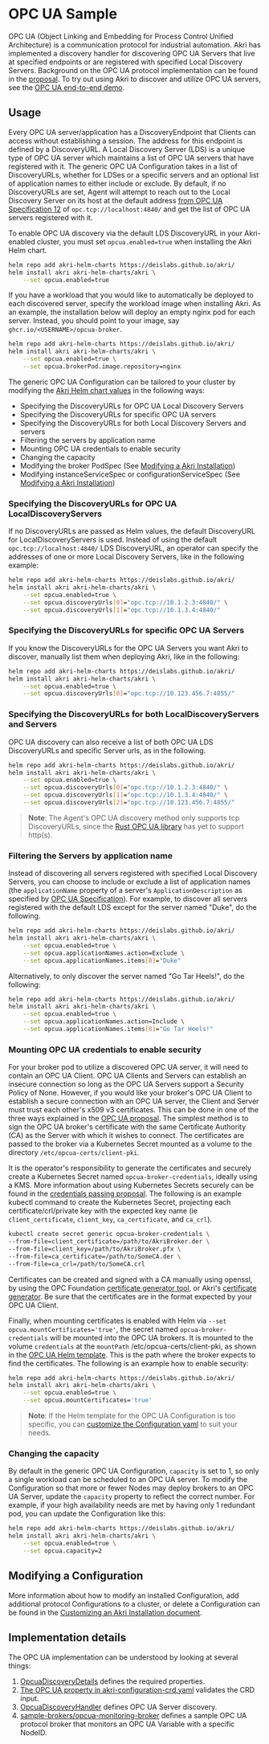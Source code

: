 # OPC UA Sample
OPC UA (Object Linking and Embedding for Process Control Unified Architecture) is a communication protocol for
industrial automation. Akri has implemented a discovery handler for discovering OPC UA Servers that live at specified endpoints or are registered with specified Local Discovery Servers. Background on the OPC UA protocol implementation can be found in the [proposal](proposals/opcua.md). To try out using Akri to discover and utilize OPC UA servers, see the [OPC UA end-to-end demo](./opcua-demo.md).

## Usage
Every OPC UA server/application has a DiscoveryEndpoint that Clients can access without establishing a session. The
address for this endpoint is defined by a DiscoveryURL. A Local Discovery Server (LDS) is a unique type of OPC UA server
which maintains a list of OPC UA servers that have registered with it. The generic OPC UA Configuration takes in a list of
DiscoveryURLs, whether for LDSes or a specific servers and an optional list of application names to either include or exclude. By default, if no DiscoveryURLs are set, Agent will attempt to reach out to the Local Discovery Server on its host at the default address [from OPC UA Specification
12](https://reference.opcfoundation.org/v104/Core/docs/Part6/7.6/) of `opc.tcp://localhost:4840/` and get the list of
OPC UA servers registered with it. 

To enable OPC UA discovery via the default LDS DiscoveryURL in your Akri-enabled cluster, you must set
`opcua.enabled=true` when installing the Akri Helm chart.  
```bash
helm repo add akri-helm-charts https://deislabs.github.io/akri/
helm install akri akri-helm-charts/akri \
    --set opcua.enabled=true 
```

If you have a workload that you would like to automatically be deployed to each discovered server, specify the workload image when installing Akri. As an example, the installation below will deploy an
empty nginx pod for each server. Instead, you should point to your image, say `ghcr.io/<USERNAME>/opcua-broker`.
```bash
helm repo add akri-helm-charts https://deislabs.github.io/akri/
helm install akri akri-helm-charts/akri \
    --set opcua.enabled=true \
    --set opcua.brokerPod.image.repository=nginx
```

The generic OPC UA Configuration can be tailored to your cluster by modifying the [Akri Helm chart
values](../deployment/helm/values.yaml) in the following ways:

* Specifying the DiscoveryURLs for OPC UA Local Discovery Servers
* Specifying the DiscoveryURLs for specific OPC UA servers
* Specifying the DiscoveryURLs for both Local Discovery Servers and servers
* Filtering the servers by application name
* Mounting OPC UA credentials to enable security
* Changing the capacity
* Modifying the broker PodSpec (See [Modifying a Akri
  Installation](./modifying-a-akri-installation#modifying-the-brokerpodspec))
* Modifying instanceServiceSpec or configurationServiceSpec (See [Modifying a Akri
  Installation](./modifying-a-akri-installation#modifying-instanceservicespec-or-configurationservicespec))

### Specifying the DiscoveryURLs for OPC UA LocalDiscoveryServers
If no DiscoveryURLs are passed as Helm values, the default DiscoveryURL for LocalDiscoveryServers is used. Instead of
using the default `opc.tcp://localhost:4840/` LDS DiscoveryURL, an operator can specify the addresses of one or more
Local Discovery Servers, like in the following example:
```bash
helm repo add akri-helm-charts https://deislabs.github.io/akri/
helm install akri akri-helm-charts/akri \
    --set opcua.enabled=true \
    --set opcua.discoveryUrls[0]="opc.tcp://10.1.2.3:4840/" \
    --set opcua.discoveryUrls[1]="opc.tcp://10.1.3.4:4840/" 
```

### Specifying the DiscoveryURLs for specific OPC UA Servers
If you know the DiscoveryURLs for the OPC UA Servers you want Akri to discover, manually list them when deploying Akri, like in the following:
```bash
helm repo add akri-helm-charts https://deislabs.github.io/akri/
helm install akri akri-helm-charts/akri \
    --set opcua.enabled=true \
    --set opcua.discoveryUrls[0]="opc.tcp://10.123.456.7:4855/"
```

### Specifying the DiscoveryURLs for both LocalDiscoveryServers and Servers
OPC UA discovery can also receive a list of both OPC UA LDS DiscoveryURLs and specific Server urls, as in the following.

```bash
helm repo add akri-helm-charts https://deislabs.github.io/akri/
helm install akri akri-helm-charts/akri \
    --set opcua.enabled=true \
    --set opcua.discoveryUrls[0]="opc.tcp://10.1.2.3:4840/" \
    --set opcua.discoveryUrls[1]="opc.tcp://10.1.3.4:4840/" \
    --set opcua.discoveryUrls[2]="opc.tcp://10.123.456.7:4855/"
```

>**Note**: The Agent's OPC UA discovery method only supports tcp DiscoveryURLs, since the [Rust OPC UA
library](https://github.com/locka99/opcua) has yet to support http(s).

### Filtering the Servers by application name
Instead of discovering all servers registered with specified Local Discovery Servers, you can choose
to include or exclude a list of application names (the `applicationName` property of a server's `ApplicationDescription`
as specified by [OPC UA Specification](https://reference.opcfoundation.org/v104/Core/DataTypes/ApplicationDescription/)). For example, to discover all servers registered with the default LDS except for
the server named "Duke", do the following.
```bash
helm repo add akri-helm-charts https://deislabs.github.io/akri/
helm install akri akri-helm-charts/akri \
    --set opcua.enabled=true \
    --set opcua.applicationNames.action=Exclude \
    --set opcua.applicationNames.items[0]="Duke"
```
Alternatively, to only discover the server named "Go Tar Heels!", do the following:
```bash
helm repo add akri-helm-charts https://deislabs.github.io/akri/
helm install akri akri-helm-charts/akri \
    --set opcua.enabled=true \
    --set opcua.applicationNames.action=Include \
    --set opcua.applicationNames.items[0]="Go Tar Heels!"
```

### Mounting OPC UA credentials to enable security
For your broker pod to utilize a discovered OPC UA server, it will need to contain an OPC UA Client. OPC UA Clients and Servers can establish an insecure connection so long as the OPC UA Servers support a Security Policy of None. However, if you would like your broker's OPC UA Client to establish a secure connection with an OPC UA server, the Client and Server must trust each other's x509 v3 certificates. This can be done in one of the three ways explained
in the [OPC UA proposal](./proposals/opcua.md#giving-proper-credentials-to-the-akri-broker). The simplest method is to
sign the OPC UA broker's certificate with the same Certificate Authority (CA) as the Server with which it
wishes to connect. The certificates are passed to the broker via a Kubernetes Secret mounted as a volume to the directory `/etc/opcua-certs/client-pki`.

It is the operator's responsibility to generate the certificates and securely create a Kubernetes Secret named
`opcua-broker-credentials`, ideally using a KMS. More information about using Kubernetes Secrets securely can be found
in the [credentials passing proposal](proposals/credentials-passing.md). The following is an example kubectl command to
create the Kubernetes Secret, projecting each certificate/crl/private key with the expected key name (ie
`client_certificate`, `client_key`, `ca_certificate`, and `ca_crl`).
``` bash
kubectl create secret generic opcua-broker-credentials \
--from-file=client_certificate=/path/to/AkriBroker.der \
--from-file=client_key=/path/to/AkriBroker.pfx \
--from-file=ca_certificate=/path/to/SomeCA.der \
--from-file=ca_crl=/path/to/SomeCA.crl
```
Certificates can be created and signed with a CA manually using openssl, by using the OPC Foundation [certificate
generator tool](https://github.com/OPCFoundation/Misc-Tools), or Akri's [certificate generator](../samples/opcua-certificate-generator/README.md). Be sure that the certificates are in the format expected by your OPC UA Client.

Finally, when mounting certificates is enabled with Helm via `--set opcua.mountCertificates='true'`, the
secret named `opcua-broker-credentials` will be mounted into the OPC UA brokers. It is mounted to the volume
`credentials` at the `mountPath` /etc/opcua-certs/client-pki, as shown in the [OPC UA Helm
template](../deployment/helm/templates/opcua.yaml). This is the path where the broker expects to find the
certificates. The following is an example how to enable security:
```bash
helm repo add akri-helm-charts https://deislabs.github.io/akri/
helm install akri akri-helm-charts/akri \
    --set opcua.enabled=true \
    --set opcua.mountCertificates='true'
```
>**Note**: If the Helm template for the OPC UA Configuration is too specific, you can [customize the Configuration yaml](./customizing-akri-installation.md#generating-modifying-and-applying-a-custom-configuration) to suit your needs.

### Changing the capacity
By default in the generic OPC UA Configuration, `capacity` is set to 1, so only a single workload can be scheduled to an OPC UA server. To modify the Configuration so that more or fewer Nodes may deploy brokers to an OPC UA Server, update the
`capacity` property to reflect the correct number. For example, if your high availability needs are met by having only
1 redundant pod, you can update the Configuration like this:
```bash
helm repo add akri-helm-charts https://deislabs.github.io/akri/
helm install akri akri-helm-charts/akri \
    --set opcua.enabled=true \
    --set opcua.capacity=2
```

## Modifying a Configuration
More information about how to modify an installed Configuration, add additional protocol Configurations to a cluster, or
delete a Configuration can be found in the [Customizing an Akri Installation
document](./customizing-akri-installation.md).

## Implementation details
The OPC UA implementation can be understood by looking at several things:
1. [OpcuaDiscoveryDetails](../shared/src/akri/configuration.rs) defines the required properties.
1. [The OPC UA property in akri-configuration-crd.yaml](../deployment/helm/crds/akri-configuration-crd.yaml) validates
   the CRD input.
1. [OpcuaDiscoveryHandler](../agent/src/protocols/opcua/discovery_handler.rs) defines OPC UA Server discovery.
1. [sample-brokers/opcua-monitoring-broker](../samples/brokers/opcua-monitoring-broker) defines a sample OPC UA protocol broker
   that monitors an OPC UA Variable with a specific NodeID.